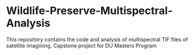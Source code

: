# Wildlife-Preserve-Multispectral-Analysis
This repository contains the code and analysis of multispectral TIF files of satellite imagining. Capstone project for DU Masters Program
